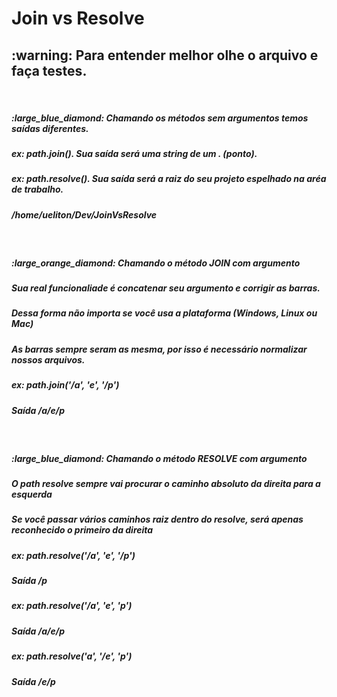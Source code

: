 <h1>Join vs Resolve</h1>
<h2>:warning: Para entender melhor olhe o arquivo e faça testes.</h2>

</br>

 <h5>:large_blue_diamond: Chamando os métodos sem argumentos temos saídas diferentes.</h5>
  <h5>ex: path.join(). Sua saída será uma string de um . (ponto).</h5>
  <h5>ex: path.resolve(). Sua saída será a raiz do seu projeto espelhado na aréa de trabalho.</h5>
  <h5>/home/ueliton/Dev/JoinVsResolve</h5>

</br>

  <h5>:large_orange_diamond: Chamando o método JOIN com argumento</h5>
  <h5>Sua real funcionaliade é concatenar seu argumento e corrigir as barras.</h5>
  <h5>Dessa forma não importa se você usa a plataforma (Windows, Linux ou Mac)</h5>
  <h5>As barras sempre seram as mesma, por isso é necessário normalizar nossos arquivos.</h5>
  <h5>ex: path.join('/a', 'e', '/p')</h5>
  <h5>Saída /a/e/p</h5>

</br>

  <h5>:large_blue_diamond: Chamando o método RESOLVE com argumento</h5>
  <h5>O path resolve sempre vai procurar o caminho absoluto da direita para a esquerda</h5>
  <h5>Se você passar vários caminhos raiz dentro do resolve, será apenas reconhecido o primeiro da direita</h5>
  <h5>ex: path.resolve('/a', 'e', '/p')</h5>
  <h5>Saída /p</h5>
  <h5>ex: path.resolve('/a', 'e', 'p')</h5>
  <h5>Saída /a/e/p</h5>
  <h5>ex: path.resolve('a', '/e', 'p')</h5>
  <h5>Saída /e/p</h5>





